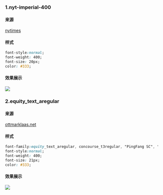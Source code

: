 ### 1.nyt-imperial-400

#### 来源

[nytimes](https://www.nytimes.com/2021/06/25/us/missing-victims-miami-condo-collapse.html)

#### 样式

```css
font-style:normal;
font-weight: 400;
font-size: 20px;
color: #333;
```

#### 效果展示

![](https://raw.githubusercontent.com/aotushi/computerFonts/master/img/nytimes-imperial.png)



### 2.equity_text_aregular

#### 来源

[ottmarklaas.net](http://ottmarklaas.net/2018/10/13/Plotting-Health-Data/)

#### 样式

```css
font-family:equity_text_aregular, concourse_t3regular, "PingFang SC", "Microsoft YaHei", sans-serif;
font-style:normal;
font-weight: 400;
font-size: 21px;
color: #333;
```



#### 效果展示

![](https://raw.githubusercontent.com/aotushi/computerFonts/master/img/equity_text_aregular.png)

